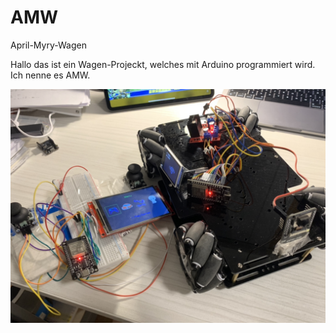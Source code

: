 # AMW
April-Myry-Wagen

Hallo das ist ein Wagen-Projeckt, welches mit Arduino programmiert wird. Ich nenne es AMW.

<img src="https://github.com/myry07/AMW/blob/main/3.Dos/p1.jpg" width="700px">
